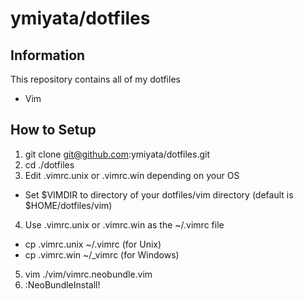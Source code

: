 ymiyata/dotfiles
========

Information
--------
This repository contains all of my dotfiles

- Vim

How to Setup
--------
1. git clone git@github.com:ymiyata/dotfiles.git
2. cd ./dotfiles
3. Edit .vimrc.unix or .vimrc.win depending on your OS
 - Set $VIMDIR to directory of your dotfiles/vim directory (default is $HOME/dotfiles/vim)
4. Use .vimrc.unix or .vimrc.win as the ~/.vimrc file
 - cp .vimrc.unix ~/.vimrc (for Unix)
 - cp .vimrc.win ~/_vimrc (for Windows)
5. vim ./vim/vimrc.neobundle.vim
6. :NeoBundleInstall!
